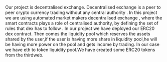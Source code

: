 Our project is decentralised exchange. Decentralised exchange is a peer to peer crypto currency trading without any central authority .
In this project we are using automated market makers decentralised exchange , where the smart contracts plays a role of centralised authority, by defining the set of rules that dex has to follow .
In our project we have deployed our ERC20 dex contract. Then comes the liquidity pool which reserves the assets shared by the user,if the user is having more share in liquidity pool,he will be having more power on the pool and gets income by trading.
In our case we have eth to token liquidity pool.We have created some ERC20 tokens from the thirdweb.
